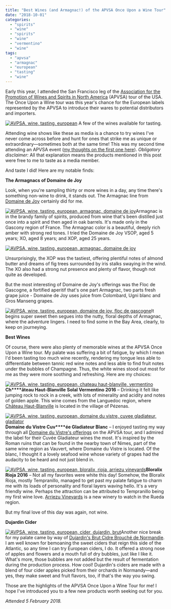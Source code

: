 ```yaml
---
title: "Best Wines (and Armagnac!) of the APVSA Once Upon a Wine Tour"
date: "2018-10-01"
categories:
  - "spirits"
  - "wine"
  - "spirits"
  - "wine"
  - "vermentino"
  - "wine"
tags:
  - "apvsa"
  - "armagnac"
  - "european"
  - "tasting"
  - "wine"
---
```


Early this year, I attended the San Francisco leg of the [Association for the Promotion of Wines and Spirits in North America](https://apvsa.ca/) (APVSA) tour of the USA. The Once Upon a Wine tour was this year's chance for the European labels represented by the APVSA to introduce their wares to potential distributors and importers.




<div class="caption">

[![AVPSA, wine, tasting, european](http://s3.amazonaws.com/thegourmez-wpmedia/2018/09/IMG_20180205_133511_1-500x370.jpg)](http://s3.amazonaws.com/thegourmez-wpmedia/2018/09/IMG_20180205_133511_1.jpg) A few of the wines available for tasting.</div>


Attending wine shows like these as media is a chance to try wines I've never come across before and hunt for ones that strike me as unique or extraordinary—sometimes both at the same time! This was my second time attending an APVSA event ([my thoughts on the first one here](http://thegourmez.com/2017/08/02/best-wines-on-the-apvsa-wine-not-tour/)). _Obligatory disclaimer:_ All that explanation means the products mentioned in this post were free to me to taste as a media member.

And taste I did! Here are my notable finds:

**The Armagnacs of Domaine de Joy**

Look, when you're sampling thirty or more wines in a day, any time there's something non-wine to drink, it stands out. The Armagnac line from [Domaine de Joy](http://www.domaine-joy.com/en/index.php) certainly did for me.

[![AVPSA, wine, tasting, european, armagnac, domaine de joy](http://s3.amazonaws.com/thegourmez-wpmedia/2018/09/IMG_20180205_145253-334x500.jpg)](http://s3.amazonaws.com/thegourmez-wpmedia/2018/09/IMG_20180205_145253.jpg)Armagnac is in the brandy family of spirits, produced from wine that's been distilled just once into a spirit and then aged in oak barrels. It's made only in the Gascony region of France. The Armagnac color is a beautiful, deeply rich amber with strong red tones. I tried the Domaine de Joy VSOP, aged 5 years; XO, aged 8 years; and XOP, aged 25 years.

[![AVPSA, wine, tasting, european, armagnac, domaine de joy](http://s3.amazonaws.com/thegourmez-wpmedia/2018/09/IMG_20180205_145258-375x500.jpg)](http://s3.amazonaws.com/thegourmez-wpmedia/2018/09/IMG_20180205_145258.jpg)

Unsurprisingly, the XOP was the tastiest, offering plentiful notes of almond butter and dreams of fig trees surrounded by iris stalks swaying in the wind. The XO also had a strong nut presence and plenty of flavor, though not quite as developed.

But the most interesting of Domaine de Joy's offerings was the Floc de Gascogne, a fortified aperitif that's one part Armagnac, two parts fresh grape juice - Domaine de Joy uses juice from Colombard, Ugni blanc and Gros Manseng grapes.

[![AVPSA, wine, tasting, european, domaine de joy, floc de gascogne](http://s3.amazonaws.com/thegourmez-wpmedia/2018/09/IMG_20180205_145409_1-375x500.jpg)](http://s3.amazonaws.com/thegourmez-wpmedia/2018/09/IMG_20180205_145409_1.jpg)It begins super sweet then segues into the nutty, floral depths of Armagnac, where the adventure lingers. I need to find some in the Bay Area, clearly, to keep on journeying.

**Best Wines**

Of course, there were also plenty of memorable wines at the APVSA Once Upon a Wine tour. My palate was suffering a bit of fatigue, by which I mean I'd been tasting too much wine recently, rendering my tongue less able to differentiate between tannic red wine notes and less able to find fruit notes under the bubbles of Champagne. Thus, the white wines stood out most for me as they were more soothing and refreshing. Here are my choices:

[![AVPSA, wine, tasting, european, chateau haut-blanville, vermentino](http://s3.amazonaws.com/thegourmez-wpmedia/2018/09/IMG_20180205_140520-338x500.jpg)](http://s3.amazonaws.com/thegourmez-wpmedia/2018/09/IMG_20180205_140520.jpg)**Ch****âteau Haut-Blanville** **Solal Vermentino 2016** – Drinking it felt like jumping rock to rock in a creek, with lots of minerality and acidity and notes of golden apple. This wine comes from the Languedoc region, where [Château Haut-Blanville](https://www.blanville.com/en/wines/les-collections/) is located in the village of Pézenas.

[![AVPSA, wine, tasting, european, domaine du vistre, cuvee gladiateur, gladiator](http://s3.amazonaws.com/thegourmez-wpmedia/2018/09/IMG_20180205_141457-375x500.jpg)](http://s3.amazonaws.com/thegourmez-wpmedia/2018/09/IMG_20180205_141457.jpg)**Domaine du Vistre Cuv****ée Gladiateur Blanc** – I enjoyed tasting my way through all [Domaine du Vistre's offerings](http://www.domaineduvistre.com/home) on the APVSA tour, and I admired the label for their Cuvée Gladiateur wines the most. It's inspired by the Roman ruins that can be found in the nearby town of Nimes, part of the same wine region as Vauvert, where Domaine du Vistre is located. Of the blanc, I thought it a lovely seafood wine whose variety of grapes had the audacity to be heard and not just blend in.

[![AVPSA, wine, tasting, european, bloralix, rioja, arriezu vineyards](http://s3.amazonaws.com/thegourmez-wpmedia/2018/09/IMG_20180205_143238-356x500.jpg)](http://s3.amazonaws.com/thegourmez-wpmedia/2018/09/IMG_20180205_143238.jpg)**Bloralix Rioja 2016** – Not all my favorites were white this day! Somehow, the Bloralix Rioja, mostly Tempranillo, managed to get past my palate fatigue to charm me with its loads of personality and floral layers waving hello. It's a very friendly wine. Perhaps the attraction can be attributed to Tempranillo being my first wine love. [Arriezu Vineyards](http://www.arriezuvineyards.com/en/index.php) is a new winery to watch in the Rueda region.

But my final love of this day was again, not wine.

**Dujardin Cider**

[![AVPSA, wine, tasting, european, cider, dujardin, brut](http://s3.amazonaws.com/thegourmez-wpmedia/2018/09/IMG_20180205_134536-332x500.jpg)](http://s3.amazonaws.com/thegourmez-wpmedia/2018/09/IMG_20180205_134536.jpg)Another nice break for my palate came by way of [Dujardin's Brut Cidre Brouché de Normandie](http://www.cidres-dujardin.fr/ang/ciders.html). I am well known for bemoaning the sweet ciders that reign this side of the Atlantic, so any time I can try European ciders, I do. It offered a strong nose of apples and flowers and a mouth full of dry bubbles, just like I like it. What's more, those bubbles are not added but the result of fermentation during the production process. How cool! Dujardin's ciders are made with a blend of four cider apples picked from their orchards in Normandy—and yes, they make sweet and fruit flavors, too, if that's the way you swing.

Those are the highlights of the APVSA Once Upon a Wine Tour for me! I hope I've introduced you to a few new products worth seeking out for you.

_Attended 5 February 2018._
